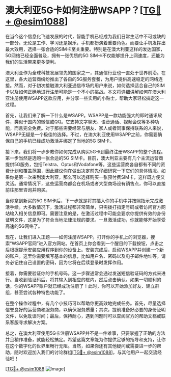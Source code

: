 # 澳大利亚5G卡如何注册WSAPP？[[TG💪+ @esim1088](https://t.me/s/esim1088)]

在当今这个信息化飞速发展的时代，智能手机已经成为我们日常生活中不可或缺的一部分。无论是工作、学习还是娱乐，手机都扮演着重要角色。而要让手机发挥出最大效用，选择一张合适的SIM卡至关重要。特别是在澳大利亚这样的发达国家，5G网络已经全面普及，拥有一张优质的5G SIM卡不仅能够提升上网速度，还能为我们的生活带来更多便利。

澳大利亚作为全球科技发展领先的国家之一，其通信行业也一直处于世界前沿。在这里，各大运营商纷纷推出了各自的5G服务套餐，为用户提供高速稳定的网络连接。然而，对于初次接触澳大利亚通信市场的用户来说，如何选择适合自己的SIM卡以及如何正确地进行注册可能是一个不小的挑战。本文将详细讲解如何在澳大利亚注册使用WSAPP这款应用，并分享一些实用的小贴士，帮助大家轻松搞定这一过程。

首先，让我们来了解一下什么是WSAPP。WSAPP是一款功能强大的即时通讯软件，类似于国内的微信或QQ。它支持文字聊天、语音通话、视频会议等多种功能，而且完全免费。对于那些需要经常与朋友、家人或者同事保持联系的人来说，WSAPP无疑是一个极佳的选择。不过，在澳大利亚使用WSAPP之前，你需要确保自己的手机已经成功激活并绑定了当地的5G SIM卡。

接下来，我们将一步步教你如何完成从购买5G卡到最终注册WSAPP的整个流程。第一步当然是选购一张合适的5G SIM卡。目前，澳大利亚主要有几个主流运营商提供5G服务，包括Telstra、Optus和Vodafone等。这些运营商各自都有不同的资费计划和覆盖范围，因此建议你在做出决定前先仔细研究一下它们的具体情况。如果你是第一次来到澳大利亚，那么可以选择购买一张预付费SIM卡，这样既方便又灵活。通常情况下，这些运营商都会在机场或者大型商场设有销售点，你可以直接前往那里咨询并购买。

当你拿到新买的5G SIM卡后，下一步就是将其插入你的手机中并按照指示完成激活手续。大多数情况下，激活过程都非常简单，只需拨打指定号码或者访问官方网站输入相关信息即可。需要注意的是，在激活过程中可能会要求你提供有效的身份证明文件，这是为了符合当地法律法规的要求。一旦激活成功，你就能够开始享受高速的5G网络了。

现在，让我们进入正题——如何注册WSAPP。打开你的手机上的浏览器，搜索“WSAPP官网”进入官方网站。在首页上你会看到一个醒目的下载按钮，点击之后根据提示安装应用程序到你的设备上。安装完成后，启动WSAPP并创建一个新的账户。这里你需要填写基本的信息，比如用户名、密码以及电子邮件地址等。请务必记住自己设置的密码，因为它将在后续登录时发挥作用。

接着，你需要验证你的手机号码。这一步骤通常会通过发送短信验证码的方式来进行。当收到验证码后，将其输入到相应的框内，然后点击确认。如果一切顺利的话，你的WSAPP账户就已经成功注册了！此时，你可以开始添加好友、建立群组，甚至尝试各种特色功能了。

在整个操作过程中，有几个小技巧可以帮助你更高效地完成任务。首先，尽量选择信誉良好的运营商和服务商，以确保服务质量；其次，提前准备好必要的身份证明文件，以免耽误时间；最后，保持耐心，遇到问题时可以查阅官方的帮助文档或联系客服寻求解决方案。

总之，在澳大利亚使用5G卡注册WSAPP并不是一件难事，只要掌握了正确的方法并且稍作准备，就能轻松搞定。希望这篇文章能为你提供足够的指导和支持，让你在这个数字化的世界里畅行无阻。当然，如果你还有其他疑问或需要进一步的帮助，随时欢迎加入我们的讨论群组[[TG💪+ @esim1088](https://t.me/s/esim1088)]，与其他用户一起交流经验吧！

[[TG💪+ @esim1088](https://t.me/s/esim1088) ![Image](https://i.postimg.cc/4NQfJmqS/Snipaste-2025-05-13-00-14-12.png)]